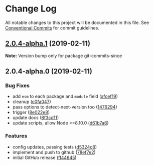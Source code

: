# Change Log

All notable changes to this project will be documented in this file.
See [Conventional Commits](https://conventionalcommits.org) for commit guidelines.

## [2.0.4-alpha.1](https://github.com/tunnckoCore/monorepo/compare/git-commits-since@2.0.4-alpha.0...git-commits-since@2.0.4-alpha.1) (2019-02-11)

**Note:** Version bump only for package git-commits-since





## 2.0.4-alpha.0 (2019-02-11)


### Bug Fixes

* add `esm` to each package and `module` field ([afcef19](https://github.com/tunnckoCore/monorepo/commit/afcef19))
* cleanup ([c0fa047](https://github.com/tunnckoCore/monorepo/commit/c0fa047))
* pass options to detect-next-version too ([1476294](https://github.com/tunnckoCore/monorepo/commit/1476294))
* trigger ([8e022e8](https://github.com/tunnckoCore/monorepo/commit/8e022e8))
* update docs ([8f3cd11](https://github.com/tunnckoCore/monorepo/commit/8f3cd11))
* update scripts, allow Node >=8.10.0 ([d61b7a6](https://github.com/tunnckoCore/monorepo/commit/d61b7a6))


### Features

* config updates, passing tests ([d5324c8](https://github.com/tunnckoCore/monorepo/commit/d5324c8))
* implement and push to github ([78ef7e2](https://github.com/tunnckoCore/monorepo/commit/78ef7e2))
* initial GitHub release ([ff44645](https://github.com/tunnckoCore/monorepo/commit/ff44645))
